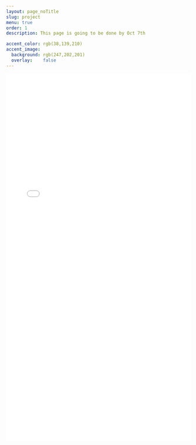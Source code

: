 ```yaml
---
layout: page_noTitle
slug: project
menu: true
order: 1
description: This page is going to be done by Oct 7th

accent_color: rgb(38,139,210)
accent_image:
  background: rgb(247,202,201)
  overlay:    false
---
```


<iframe src="project.html"  width = "100%" height ="1000px"  frameborder="0"></iframe>

